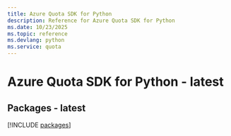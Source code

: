 ```yaml
---
title: Azure Quota SDK for Python
description: Reference for Azure Quota SDK for Python
ms.date: 10/23/2025
ms.topic: reference
ms.devlang: python
ms.service: quota
---
```

# Azure Quota SDK for Python - latest
## Packages - latest
[!INCLUDE [packages](quota-index.md)]